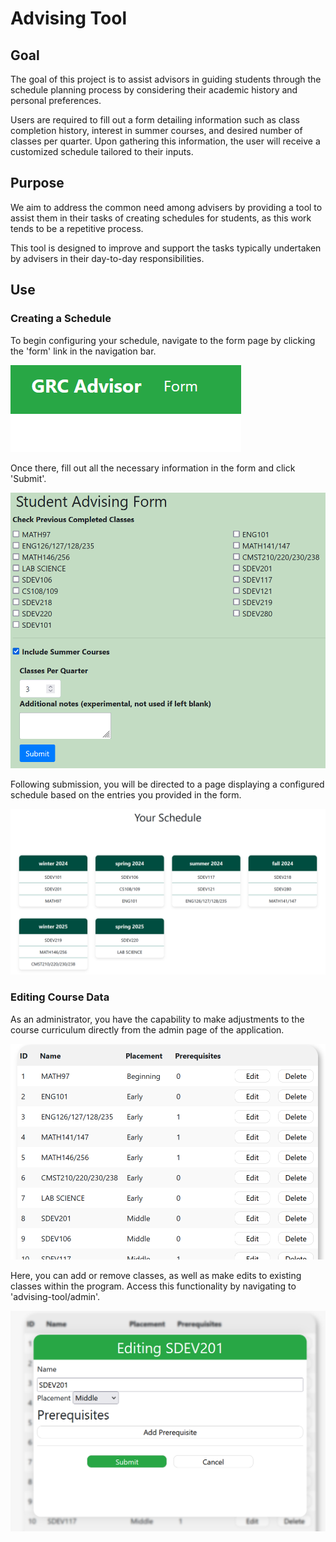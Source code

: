 # Advising Tool

## Goal
The goal of this project is to assist advisors in guiding students through the schedule planning process
by considering their academic history and personal preferences.

Users are required to fill out a form detailing information such as class completion history,
interest in summer courses, and desired number of classes per quarter.
Upon gathering this information, the user will receive a customized schedule tailored to their inputs.

## Purpose

We aim to address the common need among advisers by providing a tool to assist them in their tasks of creating
schedules for students, as this work tends to be a repetitive process.

This tool is designed to improve and support the tasks typically undertaken by advisers in their
day-to-day responsibilities.

## Use

### Creating a Schedule
To begin configuring your schedule, navigate to the form page by clicking the 'form' link in the navigation bar.

![The "form" link on the navbar](documentation/img/navbar_form.png)

Once there, fill out all the necessary information in the form and click 'Submit'.

![The form](documentation/img/form.png)

Following submission, you will be directed to a page displaying a configured schedule based on the entries you provided
in the form.

![A schedule](documentation/img/schedule.png)

### Editing Course Data
As an administrator,
you have the capability to make adjustments to the course curriculum directly from the admin page of the application.

![Table of class data shown on the admin page](documentation/img/admin_table.png)

Here, you can add or remove classes, as well as make edits to existing classes within the program.
Access this functionality by navigating to 'advising-tool/admin'.

![Editing class data via the admin page](documentation/img/admin_modal.png)